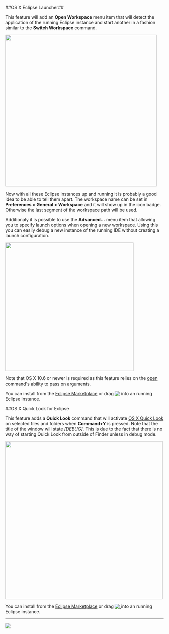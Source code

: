 ##OS X Eclipse Launcher##

This feature will add an **Open Workspace** menu item that will detect the application of the running Eclipse instance and start another in a fashion similar to the **Switch Workspace** command.

<!-- Images are scaled to 80% -->
<img src="https://raw.github.com/turesheim/eclipse-utilities/master/images/osx-launcher.jpg" width="482"/>

Now with all these Eclipse instances up and running it is probably a good idea to be able to tell them apart. The workspace name can be set in **Preferences > General > Workspace** and it will show up in the icon badge. Otherwise the last segment of the workspace path will be used.

Additionaly it is possible to use the **Advanced...** menu item that allowing you to specify launch options when opening a new workspace. Using this you can easily debug a new instance of the running IDE without creating a launch configuration.

<img src="https://raw.github.com/turesheim/eclipse-utilities/master/images/Open_Workspace.png" width="408"/>

Note that OS X 10.6 or newer is required as this feature relies on the [open](http://developer.apple.com/library/mac/#documentation/Darwin/Reference/ManPages/man1/open.1.html) command's ability to pass on arguments.

You can install from the <a href="http://marketplace.eclipse.org/content/osx-eclipse-launcher">Eclipse Marketplace</a> or drag <a href="http://marketplace.eclipse.org/marketplace-client-intro?mpc_install=364668" title="Drag and drop into a running Eclipse workspace to install OSX Eclipse Launcher"><img src="http://marketplace.eclipse.org/misc/installbutton.png" style="border: 0px; margin:0px; padding:0px; vertical-align:bottom;" /></a> into an running Eclipse instance.

##OS X Quick Look for Eclipse

This feature adds a **Quick Look** command that will activate [OS X Quick Look](http://www.apple.com/findouthow/mac/#quicklook) on  selected files and folders when **Command+Y** is pressed. Note that the title of the window will state _[DEBUG]_. This is due to the fact that there is no way of starting Quick Look from outside of Finder unless in debug mode.

<img src="https://raw.github.com/turesheim/eclipse-utilities/master/images/quick-look.jpg" width="501 px"/>

You can install from the <a href="http://marketplace.eclipse.org/content/os-x-quick-look-eclipse">Eclipse Marketplace</a> or drag <a href="http://marketplace.eclipse.org/marketplace-client-intro?mpc_install=782176" title="Drag and drop into a running Eclipse Indigo workspace to install OS X Quick Look for Eclipse"><img src="https://marketplace.eclipse.org/sites/all/modules/custom/marketplace/images/installbutton.png" style="border: 0px; margin:0px; padding:0px; vertical-align:bottom;"/>
</a> into an running Eclipse instance.

---
<img src="https://raw.github.com/turesheim/eclipse-utilities/master/images/eclipse_ready.png"/>
